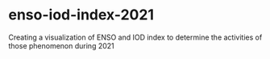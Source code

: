 # enso-iod-index-2021
Creating a visualization of ENSO and IOD index to determine the activities of those phenomenon during 2021

